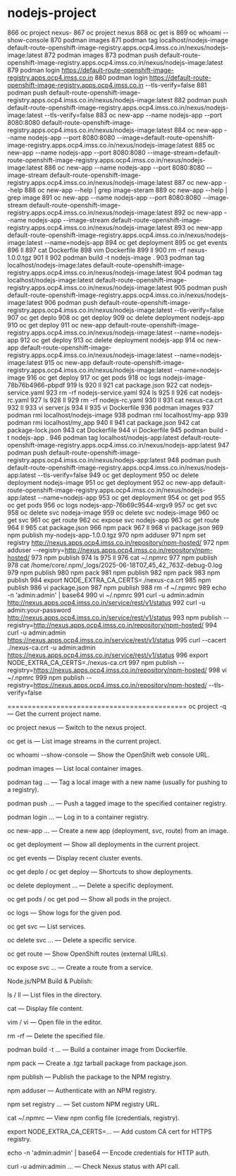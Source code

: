 # nodejs-project


  866  oc project nexus-
  867  oc project nexus
  868  oc get is
  869  oc whoami --show-console
  870  podman images
  871  podman tag localhost/nodejs-image default-route-openshift-image-registry.apps.ocp4.imss.co.in/nexus/nodejs-image:latest
  872  podman images
  873  podman push default-route-openshift-image-registry.apps.ocp4.imss.co.in/nexus/nodejs-image:latest
  879  podman login https://default-route-openshift-image-registry.apps.ocp4.imss.co.in
  880  podman login https://default-route-openshift-image-registry.apps.ocp4.imss.co.in --tls-verify=false
  881  podman push default-route-openshift-image-registry.apps.ocp4.imss.co.in/nexus/nodejs-image:latest
  882  podman push default-route-openshift-image-registry.apps.ocp4.imss.co.in/nexus/nodejs-image:latest --tls-verify=false
  883  oc new-app --name nodejs-app --port 8080:8080 default-route-openshift-image-registry.apps.ocp4.imss.co.in/nexus/nodejs-image:latest
  884  oc new-app --name nodejs-app --port 8080:8080 --image=default-route-openshift-image-registry.apps.ocp4.imss.co.in/nexus/nodejs-image:latest
  885  oc new-app --name nodejs-app --port 8080:8080 --image-stream=default-route-openshift-image-registry.apps.ocp4.imss.co.in/nexus/nodejs-image:latest
  886  oc new-app --name nodejs-app --port 8080:8080 --image-stream default-route-openshift-image-registry.apps.ocp4.imss.co.in/nexus/nodejs-image:latest
  887  oc new-app --help
  888  oc new-app --help | grep image-steram
  889  oc new-app --help | grep image
  891  oc new-app --name nodejs-app --port 8080:8080 --image-stream default-route-openshift-image-registry.apps.ocp4.imss.co.in/nexus/nodejs-image:latest
  892  oc new-app --name nodejs-app --image-stream default-route-openshift-image-registry.apps.ocp4.imss.co.in/nexus/nodejs-image:latest
  893  oc new-app default-route-openshift-image-registry.apps.ocp4.imss.co.in/nexus/nodejs-image:latest --name=nodejs-app
  894  oc get deployment
  895  oc get events
  896  ll
  897  cat Dockerfile
  898  vim Dockerfile
  899  ll
  900  rm -rf nexus-1.0.0.tgz
  901  ll
  902  podman build -t nodejs-image .
  903  podman tag localhost/nodejs-image:lates default-route-openshift-image-registry.apps.ocp4.imss.co.in/nexus/nodejs-image:latest
  904  podman tag localhost/nodejs-image:latest default-route-openshift-image-registry.apps.ocp4.imss.co.in/nexus/nodejs-image:latest
  905  podman push default-route-openshift-image-registry.apps.ocp4.imss.co.in/nexus/nodejs-image:latest
  906  podman push default-route-openshift-image-registry.apps.ocp4.imss.co.in/nexus/nodejs-image:latest --tls-verify=false
  907  oc get deplo
  908  oc get deploy
  909  oc delete deployment nodejs-app
  910  oc get deploy
  911  oc new-app default-route-openshift-image-registry.apps.ocp4.imss.co.in/nexus/nodejs-image:latest --name=nodejs-app
  912  oc get deploy
  913  oc delete deployment nodejs-app
  914  oc new-app default-route-openshift-image-registry.apps.ocp4.imss.co.in/nexus/nodejs-image:latest --name=nodejs-image:latest
  915  oc new-app default-route-openshift-image-registry.apps.ocp4.imss.co.in/nexus/nodejs-image:latest --name=nodejs-image
  916  oc get deploy
  917  oc get pods
  918  oc logs nodejs-image-78b76b4966-pbpdf
  919  ls
  920  ll
  921  cat package.json
  922  cat nodejs-service.yaml
  923  rm -rf nodejs-service.yaml
  924  ls
  925  ll
  926  cat nodejs-rc.yaml
  927  ls
  928  ll
  929  rm -rf nodejs-rc.yaml
  930  ll
  931  cat nexus-ca.crt
  932  ll
  933  vi server.js
  934  ll
  935  vi Dockerfile
  936  podman images
  937  podman rmi localhost/nodejs-image
  938  podman rmi localhost/my-app
  939  podman rmi localhost/my_app
  940  ll
  941  cat package.json
  942  cat package-lock.json
  943  cat Dockerfile
  944  vi Dockerfile
  945  podman build -t nodejs-app .
  946  podman tag localhost/nodejs-app:latest default-route-openshift-image-registry.apps.ocp4.imss.co.in/nexus/nodejs-app:latest
  947  podman push default-route-openshift-image-registry.apps.ocp4.imss.co.in/nexus/nodejs-app:latest
  948  podman push default-route-openshift-image-registry.apps.ocp4.imss.co.in/nexus/nodejs-app:latest --tls-verify=false
  949  oc get deployment
  950  oc delete deployment nodejs-image
  951  oc get deployment
  952  oc new-app default-route-openshift-image-registry.apps.ocp4.imss.co.in/nexus/nodejs-app:latest --name=nodejs-app
  953  oc get deployment
  954  oc get pod
  955  oc get pods
  956  oc logs nodejs-app-76b69c9544-xrgv9
  957  oc get svc
  958  oc delete svc nodeja-image
  959  oc delete svc nodejs-image
  960  oc get svc
  961  oc get route
  962  oc expose svc nodejs-app
  963  oc get route
  964  ll
  965  cat package.json
  966  npm pack
  967  ll
  968  vi package.json
  969  npm publish my-nodejs-app-1.0.0.tgz
  970  npm adduser
  971  npm set registry http://nexus.apps.ocp4.imss.co.in/repository/npm-hosted/
  972  npm adduser --registry=http://nexus.apps.ocp4.imss.co.in/repository/npm-hosted/
  973  npm publish
  974  ls
  975  ll
  976  cat ~/.npmrc
  977  npm publish
  978  cat /home/core/.npm/_logs/2025-06-18T07_45_42_763Z-debug-0.log
  979  npm publish
  980  npm pack
  981  npm publish
  982  npm pack
  983  npm publish
  984  export NODE_EXTRA_CA_CERTS=./nexus-ca.crt
  985  npm publish
  986  vi package.json
  987  npm publish
  988  rm -f ~/.npmrc
  989  echo -n 'admin:admin' | base64
  990  vi ~/.npmrc
  991  curl -u admin:admin http://nexus.apps.ocp4.imss.co.in/service/rest/v1/status
  992  curl -u admin:your-password http://nexus.apps.ocp4.imss.co.in/service/rest/v1/status
  993  npm publish --registry=http://nexus.apps.ocp4.imss.co.in/repository/npm-hosted/
  994  curl -u admin:admin https://nexus.apps.ocp4.imss.co.in/service/rest/v1/status
  995  curl --cacert ./nexus-ca.crt -u admin:admin https://nexus.apps.ocp4.imss.co.in/service/rest/v1/status
  996  export NODE_EXTRA_CA_CERTS=./nexus-ca.crt
  997  npm publish --registry=https://nexus.apps.ocp4.imss.co.in/repository/npm-hosted/
  998  vi ~/.npmrc
  999  npm publish --registry=https://nexus.apps.ocp4.imss.co.in/repository/npm-hosted/ --tls-verify=false
  
  
  
  ============================================
  oc project -q — Get the current project name.

oc project nexus — Switch to the nexus project.

oc get is — List image streams in the current project.

oc whoami --show-console — Show the OpenShift web console URL.

podman images — List local container images.

podman tag ... — Tag a local image with a new name (usually for pushing to a registry).

podman push ... — Push a tagged image to the specified container registry.

podman login ... — Log in to a container registry.

oc new-app ... — Create a new app (deployment, svc, route) from an image.

oc get deployment — Show all deployments in the current project.

oc get events — Display recent cluster events.

oc get deplo / oc get deploy — Shortcuts to show deployments.

oc delete deployment ... — Delete a specific deployment.

oc get pods / oc get pod — Show all pods in the project.

oc logs <pod> — Show logs for the given pod.

oc get svc — List services.

oc delete svc ... — Delete a specific service.

oc get route — Show OpenShift routes (external URLs).

oc expose svc ... — Create a route from a service.

Node.js/NPM Build & Publish:

ls / ll — List files in the directory.

cat <file> — Display file content.

vim / vi <file> — Open file in the editor.

rm -rf <file> — Delete the specified file.

podman build -t ... — Build a container image from Dockerfile.

npm pack — Create a .tgz tarball package from package.json.

npm publish — Publish the package to the NPM registry.

npm adduser — Authenticate with an NPM registry.

npm set registry ... — Set custom NPM registry URL.

cat ~/.npmrc — View npm config file (credentials, registry).

export NODE_EXTRA_CA_CERTS=... — Add custom CA cert for HTTPS registry.

echo -n 'admin:admin' | base64 — Encode credentials for HTTP auth.

curl -u admin:admin ... — Check Nexus status with API call.
